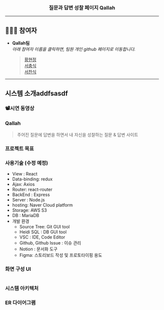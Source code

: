 <h3 align='middle'> 질문과 답변 성찰 페이지 Qallah</h3>
                 
<p align='middle'>

</p>

---

## 👨‍👨‍👧 참여자

- **Qallah팀**<br />
  _아래 참여자 이름을 클릭하면, 팀원 개인 github 페이지로 이동합니다._
  > [황현정](https://github.com/giraff) <br /> 
  > [서충식](https://github.com/seo-rio) <br /> 
  > [서찬식](https://github.com/coldexpression) <br />

---

## 시스템 소개addfsasdf

### 📽시연 동영상

### Qallah

> 주어진 질문에 답변을 하면서 내 자신을 성찰하는 질문 & 답변 사이트

### 프로젝트 목표

### 사용기술 (수정 예정)

- View : React
- Data-binding: redux
- Ajax: Axios
- Router: react-router
- BackEnd : Express
- Server : Node.js
- hosting: Naver Cloud platform
- Storage: AWS S3
- DB : MariaDB
- 개발 환경
  - Source Tree: Git GUI tool
  - Heidi SQL : DB GUI tool
  - VSC : IDE, Code Editor
  - Github, Github Issue : 이슈 관리
  - Notion : 문서화 도구
  - Figma: 스토리보드 작성 및 프로토타이핑 용도

### 화면 구성 UI

<table>
  <tr>
  </tr>
</table>

### 시스템 아키텍처

### ER 다이어그램
